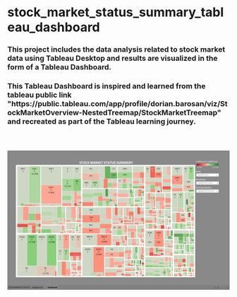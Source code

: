 # stock_market_status_summary_tableau_dashboard

<h3>This project includes the data analysis related to stock market data using Tableau Desktop and results are visualized in the form of a Tableau Dashboard.</h3>

<h3> This Tableau Dashboard is inspired and learned from the tableau public link "https://public.tableau.com/app/profile/dorian.barosan/viz/StockMarketOverview-NestedTreemap/StockMarketTreemap" and recreated as part of the Tableau learning journey.

<br>
<br>
<br>

![](images/Stock_Market_Status_Summary_Tableau_Dashboard.jpg)


